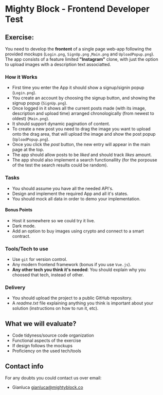 # Mighty Block - Frontend Developer Test

## Exercise:
You need to develop the **frontent** of a single page web-app following the provided mockups (`Login.png`, `SignUp.png` ,`Main.png` and `UploadPopup.png`).
The app consists of a feature limited **"Instagram"** clone, with just the option to upload images with a description text associatted.

### How it Works
- First time you enter the App it should show a signup/signin popup (`Login.png`).
- You create an account by choosing the signup button, and showing the signup popup (`SignUp.png`).
- Once logged in it shows all the current posts made (with its image, description and upload time) arranged chronologically (from newest to oldest) (`Main.png`).
- It should support dynamic pagination of content.
- To create a new post you need to drag the image you want to upload onto the drag area, that will upload the image and show the post popup (`UploadPopup.png`).
- Once you click the *post* button, the new entry will appear in the main page at the top.
- The app should allow posts to be *liked* and should track *likes* amount.
- The app should also implement a search functionallity (for the porpouse of the test the search results could be random).

### Tasks
- You should assume you have all the needed API's.
- Design and implement the required App and all it's states.
- You should mock all data in order to demo your implementation.

#### Bonus Points
- Host it somewhere so we could try it live.
- Dark mode.
- Add an option to buy images using crypto and connect to a smart contract.

### Tools/Tech to use
- Use `git` for version control.
- Any modern frontend framework (bonus if you use `Vue.js`).
- **Any other tech you think it's needed**: You should explain why you choosed that tech, instead of other.

### Delivery
- You should upload the project to a public GitHub repository.
- A *readme.txt* file explaining anything you think is important about your solution (instructions on how to run it, etc).

## What we will evaluate?
- Code tidyness/source code organization
- Functional aspects of the exercise
- If design follows the mockups
- Proficiency on the used tech/tools

## Contact info
For any doubts you could contact us over email:
- Gianluca <gianluca@mightyblock.co>

